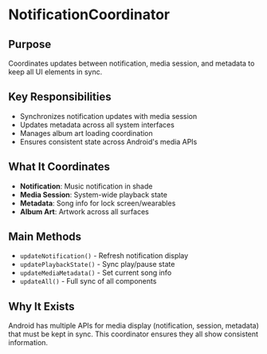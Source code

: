 # NotificationCoordinator

## Purpose
Coordinates updates between notification, media session, and metadata to keep all UI elements in sync.

## Key Responsibilities
- Synchronizes notification updates with media session
- Updates metadata across all system interfaces
- Manages album art loading coordination
- Ensures consistent state across Android's media APIs

## What It Coordinates
- **Notification**: Music notification in shade
- **Media Session**: System-wide playback state
- **Metadata**: Song info for lock screen/wearables
- **Album Art**: Artwork across all surfaces

## Main Methods
- `updateNotification()` - Refresh notification display
- `updatePlaybackState()` - Sync play/pause state
- `updateMediaMetadata()` - Set current song info
- `updateAll()` - Full sync of all components

## Why It Exists
Android has multiple APIs for media display (notification, session, metadata) that must be kept in sync. This coordinator ensures they all show consistent information. 